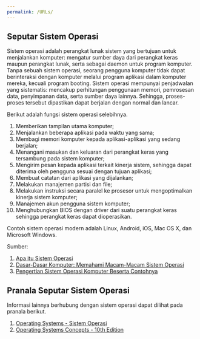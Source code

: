 ```yaml
---
permalink: /URLs/
---
```


## Seputar Sistem Operasi

Sistem operasi adalah perangkat lunak sistem yang bertujuan untuk menjalankan komputer:  mengatur sumber daya dari perangkat keras maupun perangkat lunak, serta sebagai daemon untuk program komputer. Tanpa sebuah sistem operasi, seorang pengguna komputer tidak dapat berinteraksi dengan komputer melalui program aplikasi dalam komputer mereka, kecuali program booting. 
Sistem operasi mempunyai penjadwalan yang sistematis: mencakup perhitungan penggunaan memori, pemrosesan data, penyimpanan data, serta sumber daya lainnya. Sehingga, proses-proses tersebut dipastikan dapat berjalan dengan normal dan lancar.

Berikut adalah fungsi sistem operasi selebihnya.
1. Memberikan tampilan utama komputer;
2. Menjalankan beberapa aplikasi pada waktu yang sama;
3. Membagi memori komputer kepada aplikasi-aplikasi yang sedang berjalan;
4. Menangani masukan dan keluaran dari perangkat keras yang tersambung pada sistem komputer;
5. Mengirim pesan kepada aplikasi terkait kinerja sistem, sehingga dapat diterima oleh pengguna sesuai dengan tujuan aplikasi;
6. Membuat catatan dari aplikasi yang dijalankan; 
7. Melakukan manajemen partisi dan file;
8. Melakukan instruksi secara paralel ke prosesor untuk mengoptimalkan kinerja sistem komputer;
9. Manajemen akun pengguna sistem komputer;
10. Menghubungkan BIOS dengan driver dari suatu perangkat keras sehingga perangkat keras dapat dioperasikan.

Contoh sistem operasi modern adalah Linux, Android, iOS, Mac OS X, dan Microsoft Windows. 

Sumber:
1. [Apa itu Sistem Operasi](https://medium.com/@DalihRusmana/apa-itu-sistem-operasi-5f212846271)
2. [Dasar-Dasar Komputer: Memahami Macam-Macam Sistem Operasi](https://edu.gcfglobal.org/en/tr_id-computer-basics/memahami-macammacam-sistem-operasi/1/)
3. [Pengertian Sistem Operasi Komputer Beserta Contohnya](https://www.advernesia.com/blog/komputer/pengertian-sistem-operasi-komputer-beserta-contohnya/)



## Pranala Seputar Sistem Operasi
Informasi lainnya berhubung dengan sistem operasi dapat dilihat pada pranala berikut.
1. [Operating Systems - Sistem Operasi](https://os.vlsm.org/)
2. [Operating Systems Concepts - 10th Edition](https://www.os-book.com/OS10/index.html)
